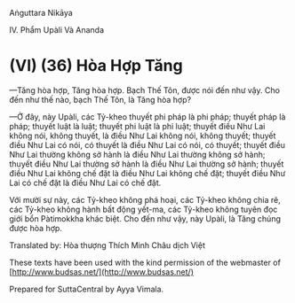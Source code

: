  

Aṅguttara Nikāya

IV. Phẩm Upàli Và Ananda

# (VI) (36) Hòa Hợp Tăng

—Tăng hòa hợp, Tăng hòa hợp. Bạch Thế Tôn, được nói đến như vậy. Cho đến như thế nào, bạch Thế Tôn, là Tăng hòa hợp?

—Ở đây, này Upàli, các Tỷ-kheo thuyết phi pháp là phi pháp; thuyết pháp là pháp; thuyết luật là luật; thuyết phi luật là phi luật; thuyết điều Như Lai không nói, không thuyết, là điều Như Lai không nói, không thuyết; thuyết điều Như Lai có nói, có thuyết là điều Như Lai có nói, có thuyết; thuyết điều Như Lai thường không sở hành là điều Như Lai thường không sở hành; thuyết điều Như Lai thường sở hành là điều Như Lai thường sở hành; thuyết điều Như Lai không chế đặt là điều Như Lai không chế đặt; thuyết điều Như Lai có chế đặt là điều Như Lai có chế đặt.

Với mười sự này, các Tỷ-kheo không phá hoại, các Tỷ-kheo không chia rẽ, các Tỷ-kheo không hành bất động yết-ma, các Tỷ-kheo không tuyên đọc giới bổn Pàtimokkha khác biệt. Cho đến như vậy, này Upàli, là Tăng chúng được hòa hợp.

Translated by: Hòa thượng Thích Minh Châu dịch Việt

These texts have been used with the kind permission of the webmaster of [http://www.budsas.net/](http://www.budsas.net/)

Prepared for SuttaCentral by Ayya Vimala.